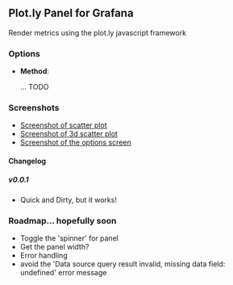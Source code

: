## Plot.ly Panel for Grafana

Render metrics using the plot.ly javascript framework


### Options

- **Method**:

  ... TODO


### Screenshots

- [Screenshot of scatter plot](https://raw.githubusercontent.com/NatelEnergy/natel-plotly-panel/master/src/img/screenshot-scatter.png)
- [Screenshot of 3d scatter plot](https://raw.githubusercontent.com/NatelEnergy/natel-plotly-panel/master/src/img/screenshot-scatter-3d.png)
- [Screenshot of the options screen](https://raw.githubusercontent.com/NatelEnergy/natel-plotly-panel/master/src/img/screenshot-options.png)

#### Changelog

##### v0.0.1

- Quick and Dirty, but it works!



### Roadmap... hopefully soon
 - Toggle the 'spinner' for panel
 - Get the panel width?
 - Error handling
 - avoid the 'Data source query result invalid, missing data field: undefined' error message


